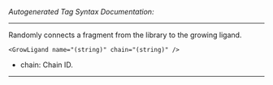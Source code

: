 _Autogenerated Tag Syntax Documentation:_

---
Randomly connects a fragment from the library to the growing ligand.

```
<GrowLigand name="(string)" chain="(string)" />
```

-   chain: Chain ID.

---
